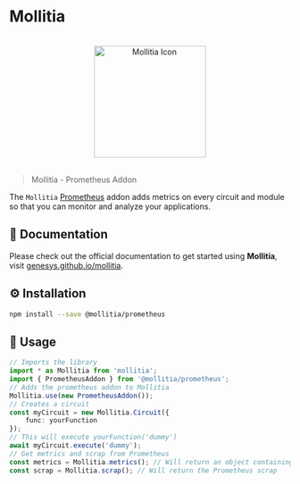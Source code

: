 # Mollitia

<p align="center"><br/><img width="200" src="https://genesys.github.io/mollitia/favicon.svg" alt="Mollitia Icon"/><br/><br/></p>

> Mollitia - Prometheus Addon

The `Mollitia` [Prometheus](https://prometheus.io/) addon adds metrics on every circuit and module so that you can monitor and analyze your applications.

## 📄 Documentation

Please check out the official documentation to get started using **Mollitia**, visit [genesys.github.io/mollitia](https://genesys.github.io/mollitia).

## ⚙️ Installation

``` bash
npm install --save @mollitia/prometheus
```

## 🚀 Usage

``` typescript
// Imports the library
import * as Mollitia from 'mollitia';
import { PrometheusAddon } from '@mollitia/prometheus';
// Adds the prometheus addon to Mollitia
Mollitia.use(new PrometheusAddon());
// Creates a circuit
const myCircuit = new Mollitia.Circuit({
	func: yourFunction
});
// This will execute yourFunction('dummy')
await myCircuit.execute('dummy');
// Get metrics and scrap from Prometheus
const metrics = Mollitia.metrics(); // Will return an object containing all metrics from all circuits and modules
const scrap = Mollitia.scrap(); // Will return the Prometheus scrap
```
